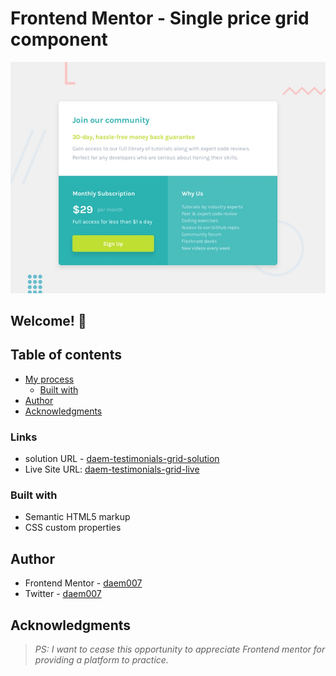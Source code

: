 # Frontend Mentor - Single price grid component

![Design preview for the Single price grid component coding challenge](./design/desktop-preview.jpg)

## Welcome! 👋

## Table of contents

- [My process](#my-process)
  - [Built with](#built-with)
- [Author](#author)
- [Acknowledgments](#acknowledgments)

### Links

- solution URL - [daem-testimonials-grid-solution](https://github.com/DAEM007/price-grid-tailwind)
- Live Site URL: [daem-testimonials-grid-live](https://price-grid-tailwind.vercel.app/)

### Built with

- Semantic HTML5 markup
- CSS custom properties

## Author

- Frontend Mentor - [daem007](https://www.frontendmentor.io/profile/DAEM007)
- Twitter - [daem007](https://www.twitter.com/daem007)

## Acknowledgments

> _PS: I want to cease this opportunity to appreciate Frontend mentor for providing a platform to practice._
